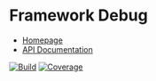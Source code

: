 # Framework Debug

- [Homepage](https://the-framework.gitlab.io/libraries/debug.html)
- [API Documentation](https://the-framework.gitlab.io/libraries/debug/docs/)

[![Build](https://gitlab.com/the-framework/libraries/debug/badges/master/pipeline.svg)](https://gitlab.com/the-framework/libraries/debug/-/jobs)
[![Coverage](https://gitlab.com/the-framework/libraries/debug/badges/master/coverage.svg?job=test:php7.3)](https://the-framework.gitlab.io/libraries/debug/coverage/)
